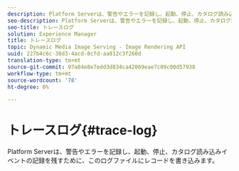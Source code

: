 ```yaml
---
description: Platform Serverは、警告やエラーを記録し、起動、停止、カタログ読み込みイベントの記録を残すために、このログファイルにレコードを書き込みます。
seo-description: Platform Serverは、警告やエラーを記録し、起動、停止、カタログ読み込みイベントの記録を残すために、このログファイルにレコードを書き込みます。
seo-title: トレースログ
solution: Experience Manager
title: トレースログ
topic: Dynamic Media Image Serving - Image Rendering API
uuid: 227b4c6c-38d3-4acd-8cfd-aa812c3f260d
translation-type: tm+mt
source-git-commit: 97a84e8e7edd3d834ca42069eae7c09c00d57938
workflow-type: tm+mt
source-wordcount: '78'
ht-degree: 0%

---
```



# トレースログ{#trace-log}

Platform Serverは、警告やエラーを記録し、起動、停止、カタログ読み込みイベントの記録を残すために、このログファイルにレコードを書き込みます。

